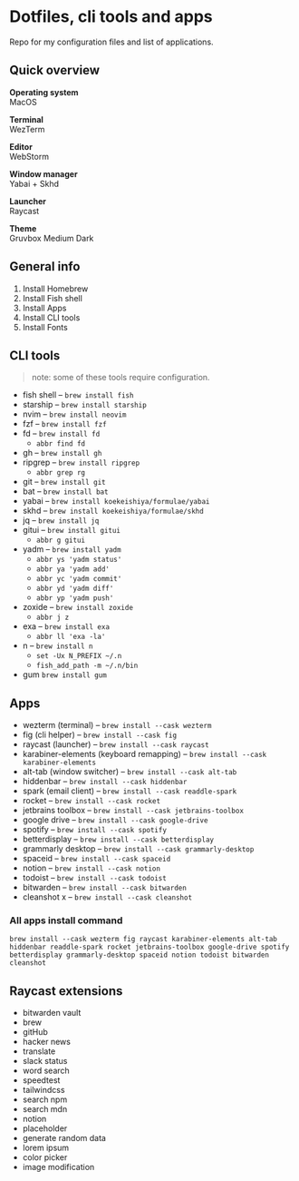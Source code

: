 
# Dotfiles, cli tools and apps

Repo for my configuration files and list of applications.

## Quick overview

**Operating system**  
MacOS 

**Terminal**  
WezTerm

**Editor**  
WebStorm

**Window manager**  
Yabai + Skhd

**Launcher**  
Raycast

**Theme**  
Gruvbox Medium Dark


## General info

1. Install Homebrew
2. Install Fish shell
3. Install Apps
4. Install CLI tools
5. Install Fonts


## CLI tools
> note: some of these tools require configuration. 

* fish shell – `brew install fish`
* starship – `brew install starship`
* nvim – `brew install neovim`
* fzf – `brew install fzf`
* fd – `brew install fd`
    * `abbr find fd`
* gh – `brew install gh`
* ripgrep – `brew install ripgrep`
    * `abbr grep rg`
* git – `brew install git`
* bat – `brew install bat`
* yabai – `brew install koekeishiya/formulae/yabai`
* skhd – `brew install koekeishiya/formulae/skhd`
* jq – `brew install jq`
* gitui – `brew install gitui`
  * `abbr g gitui`
* yadm – `brew install yadm`
    * `abbr ys 'yadm status'`
    * `abbr ya 'yadm add'`
    * `abbr yc 'yadm commit'`
    * `abbr yd 'yadm diff'`
    * `abbr yp 'yadm push'`
* zoxide – `brew install zoxide`
  * `abbr j z`
* exa – `brew install exa`
    * `abbr ll 'exa -la'`
* n – `brew install n`
  * `set -Ux N_PREFIX ~/.n`
  * `fish_add_path -m ~/.n/bin`
* gum `brew install gum`


## Apps

* wezterm (terminal) – `brew install --cask wezterm`
* fig (cli helper) – `brew install --cask fig`
* raycast (launcher) – `brew install --cask raycast`
* karabiner-elements (keyboard remapping) – `brew install --cask karabiner-elements`
* alt-tab (window switcher) – `brew install --cask alt-tab`
* hiddenbar – `brew install --cask hiddenbar`
* spark (email client) – `brew install --cask readdle-spark`
* rocket – `brew install --cask rocket`
* jetbrains toolbox – `brew install --cask jetbrains-toolbox`
* google drive – `brew install --cask google-drive`
* spotify – `brew install --cask spotify`
* betterdisplay – `brew install --cask betterdisplay`
* grammarly desktop – `brew install --cask grammarly-desktop`
* spaceid – `brew install --cask spaceid`
* notion – `brew install --cask notion`
* todoist – `brew install --cask todoist`
* bitwarden – `brew install --cask bitwarden`
* cleanshot x – `brew install --cask cleanshot`

### All apps install command
`brew install --cask wezterm fig raycast karabiner-elements alt-tab hiddenbar readdle-spark rocket jetbrains-toolbox google-drive spotify betterdisplay grammarly-desktop spaceid notion todoist bitwarden cleanshot`

## Raycast extensions

* bitwarden vault
* brew
* gitHub
* hacker news 
* translate
* slack status
* word search
* speedtest
* tailwindcss
* search npm
* search mdn
* notion
* placeholder
* generate random data
* lorem ipsum
* color picker
* image modification
